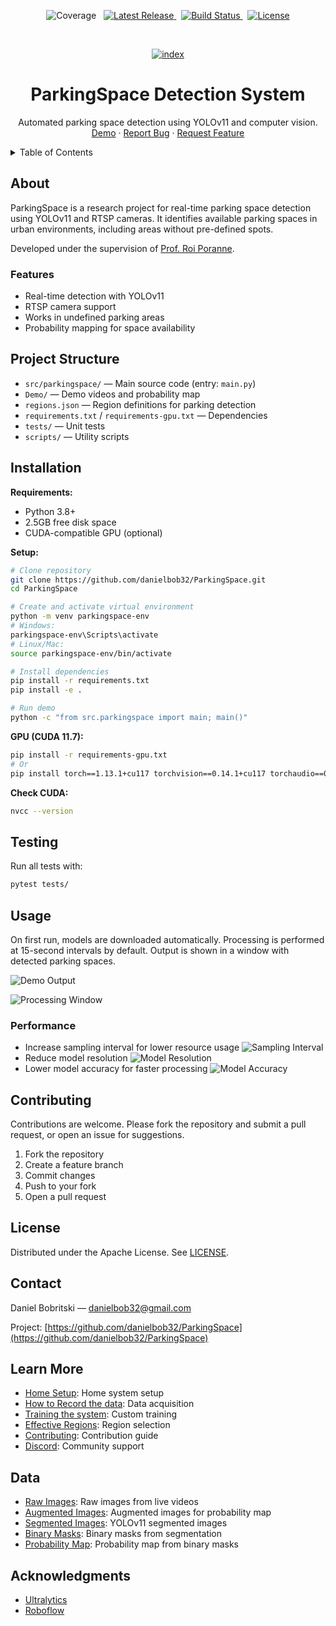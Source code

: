 <a name="readme-top"></a>

<!-- PROJECT SHIELDS -->
<p align="center">
  <!-- Placeholder Coverage badge (replace with real provider if available) -->
  <img src="https://img.shields.io/badge/coverage-100%25-4caf50?style=flat" alt="Coverage" />
  <span>&nbsp;</span>
  <!-- Dynamic Release badge (purple) -->
  <a href="https://github.com/danielbob32/ParkingSpace/releases">
    <img src="https://img.shields.io/github/v/release/danielbob32/ParkingSpace?color=800080&label=release&style=flat" alt="Latest Release" />
  </a>
  <span>&nbsp;</span>
  <!-- Dynamic Build badge (green for passing) -->
  <a href="https://github.com/danielbob32/ParkingSpace/actions/workflows/python-package.yml">
    <img src="https://img.shields.io/github/actions/workflow/status/danielbob32/ParkingSpace/python-package.yml?branch=master&label=build%20passing&style=flat&color=4caf50" alt="Build Status" />
  </a>
  <span>&nbsp;</span>
  <!-- License badge (purple) -->
  <a href="https://github.com/danielbob32/ParkingSpace/blob/master/LICENSE">
    <img src="https://img.shields.io/badge/license-Apache_2.0-800080?style=flat" alt="License" />
  </a>
</p>


<!-- PROJECT LOGO -->
<br />
<div align="center">
  <a href="https://github.com/danielbob32/ParkingSpace">

![index](https://github.com/danielbob32/ParkingSpace/assets/120675110/c128eb3a-0221-49b5-b596-d167a89c4740)
  </a>

<h1 align="center">ParkingSpace Detection System</h1>

  <p align="center">
    Automated parking space detection using YOLOv11 and computer vision.
    <br />
    <a href="#usage">Demo</a> ·
    <a href="https://github.com/danielbob32/ParkingSpace/issues/new?labels=bug&template=bug-report---.md">Report Bug</a> ·
    <a href="https://github.com/danielbob32/ParkingSpace/issues/new?labels=enhancement&template=feature-request---.md">Request Feature</a>
  </p>
</div>

<!-- TABLE OF CONTENTS -->
<details>
  <summary>Table of Contents</summary>
  <ol>
    <li><a href="#about-the-project">About</a></li>
    <li><a href="#installation">Installation</a></li>
    <li><a href="#usage">Usage</a></li>
    <li><a href="#contributing">Contributing</a></li>
    <li><a href="#license">License</a></li>
    <li><a href="#contact">Contact</a></li>
    <li><a href="#learn-more">Learn More</a></li>
    <li><a href="#data">Data</a></li>
    <li><a href="#acknowledgments">Acknowledgments</a></li>
  </ol>
</details>

<!-- ABOUT THE PROJECT -->

## About

ParkingSpace is a research project for real-time parking space detection using YOLOv11 and RTSP cameras. It identifies available parking spaces in urban environments, including areas without pre-defined spots.

Developed under the supervision of [Prof. Roi Poranne](https://github.com/Roipo).

### Features
- Real-time detection with YOLOv11
- RTSP camera support
- Works in undefined parking areas
- Probability mapping for space availability

## Project Structure

- `src/parkingspace/` — Main source code (entry: `main.py`)
- `Demo/` — Demo videos and probability map
- `regions.json` — Region definitions for parking detection
- `requirements.txt` / `requirements-gpu.txt` — Dependencies
- `tests/` — Unit tests
- `scripts/` — Utility scripts

<!-- INSTALLATION -->

## Installation

**Requirements:**
- Python 3.8+
- 2.5GB free disk space
- CUDA-compatible GPU (optional)

**Setup:**
```bash
# Clone repository
git clone https://github.com/danielbob32/ParkingSpace.git
cd ParkingSpace

# Create and activate virtual environment
python -m venv parkingspace-env
# Windows:
parkingspace-env\Scripts\activate
# Linux/Mac:
source parkingspace-env/bin/activate

# Install dependencies
pip install -r requirements.txt
pip install -e .

# Run demo
python -c "from src.parkingspace import main; main()"
```

**GPU (CUDA 11.7):**
```bash
pip install -r requirements-gpu.txt
# Or
pip install torch==1.13.1+cu117 torchvision==0.14.1+cu117 torchaudio==0.13.1+cu117 --extra-index-url https://download.pytorch.org/whl/cu117
```

**Check CUDA:**
```bash
nvcc --version
```

## Testing

Run all tests with:
```bash
pytest tests/
```

<!-- USAGE -->

## Usage

On first run, models are downloaded automatically. Processing is performed at 15-second intervals by default. Output is shown in a window with detected parking spaces.

![Demo Output](https://github.com/danielbob32/ParkingSpace/assets/120675110/710c9c66-7d26-4056-b5d9-6ca8d663cb82)

![Processing Window](https://github.com/danielbob32/ParkingSpace/assets/120675110/fc9735be-4666-4770-a94f-cddddd735656)

### Performance
- Increase sampling interval for lower resource usage
  ![Sampling Interval](https://github.com/danielbob32/ParkingSpace/assets/120675110/7febc6be-1e54-4b6e-a028-9f947884602e)
- Reduce model resolution
  ![Model Resolution](https://github.com/danielbob32/ParkingSpace/assets/120675110/e2d4846d-19ef-479b-a6ac-2e8c3410b38b)
- Lower model accuracy for faster processing
  ![Model Accuracy](https://github.com/danielbob32/ParkingSpace/assets/120675110/f1b3e74e-b69f-4a95-b1be-e659e0611e39)

<!-- CONTRIBUTING -->

## Contributing

Contributions are welcome. Please fork the repository and submit a pull request, or open an issue for suggestions.

1. Fork the repository
2. Create a feature branch
3. Commit changes
4. Push to your fork
5. Open a pull request

<!-- LICENSE -->

## License

Distributed under the Apache License. See [LICENSE](https://github.com/danielbob32/ParkingSpace/blob/master/LICENSE).

<!-- CONTACT -->

## Contact

Daniel Bobritski — danielbob32@gmail.com

Project: [https://github.com/danielbob32/ParkingSpace](https://github.com/danielbob32/ParkingSpace)

<!-- LEARN MORE -->

## Learn More

- [Home Setup](https://danielbob32.github.io/PSweb/): Home system setup
- [How to Record the data](https://danielbob32.github.io/PSweb/): Data acquisition
- [Training the system](https://danielbob32.github.io/PSweb/): Custom training
- [Effective Regions](https://danielbob32.github.io/PSweb/): Region selection
- [Contributing](https://danielbob32.github.io/PSweb/): Contribution guide
- [Discord](https://discord.gg/zZhUEDaQWj): Community support

<!-- DATA -->

## Data

- [Raw Images](https://drive.google.com/drive/folders/19Vj134JEaQX1-8Ek_UGWvElroVuO2vXz?usp=sharing): Raw images from live videos
- [Augmented Images](https://drive.google.com/drive/folders/1gHNhspoRk9ewnf64yqftENCU64kqY5OP?usp=sharing): Augmented images for probability map
- [Segmented Images](https://drive.google.com/drive/folders/1Te31EDZKZ-XRcGjyaPD2qc1c4jH3Dpk9?usp=sharing): YOLOv11 segmented images
- [Binary Masks](https://drive.google.com/drive/folders/145pIsCr6CX0GDmDCKgXocOVQuMTDszI_?usp=sharing): Binary masks from segmentation
- [Probability Map](https://drive.google.com/file/d/1fwNCc_sKEZyjcrchR3vL8WX9ULql6Wt2/view?usp=sharing): Probability map from binary masks

## Acknowledgments

- [Ultralytics](https://docs.ultralytics.com/)
- [Roboflow](https://roboflow.com/)

<!-- MARKDOWN LINKS & IMAGES -->

